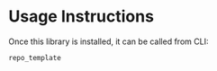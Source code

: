 # Usage Instructions #

Once this library is installed, it can be called from CLI:

```bash
repo_template
```